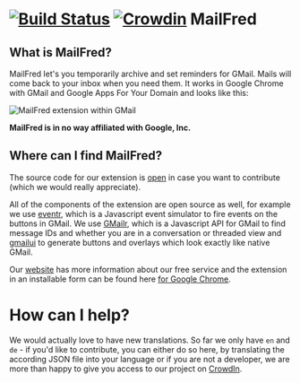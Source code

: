 # [![Build Status](https://travis-ci.org/MailFred/extension.svg?branch=master)](https://travis-ci.org/MailFred/extension) [![Crowdin](https://d322cqt584bo4o.cloudfront.net/mailfred/localized.png)](https://crowdin.com/project/mailfred) MailFred

## What is MailFred?
MailFred let's you temporarily archive and set reminders for GMail. Mails will come back to your inbox when you need them.
It works in Google Chrome with GMail and Google Apps For Your Domain and looks like this:

![MailFred extension within GMail](http://mailfred.de/wp-content/uploads/2013/02/en_mailfred_640x400_dropdown.png)

**MailFred is in no way affiliated with Google, Inc.**

## Where can I find MailFred?
The source code for our extension is [open](https://github.com/MailFred/extension) in case you want to contribute (which we would really appreciate).

All of the components of the extension are open source as well, for example we use [eventr](https://github.com/joscha/eventr), which is a Javascript event simulator to fire events on the buttons in GMail. We use [GMailr](https://github.com/joscha/gmailr), which is a Javascript API for GMail to find message IDs and whether you are in a conversation or threaded view and [gmailui](https://github.com/joscha/gmailui) to generate buttons and overlays which look exactly like native GMail.

Our [website](http://www.mailfred.de) has more information about our free service and the extension in an installable form can be found here [for Google Chrome](https://chrome.google.com/webstore/detail/mailfred/lijahkfnlmaikbppnbjeelhihaklhoim).

# How can I help?
We would actually love to have new translations. So far we only have `en` and `de` - if you'd like to contribute, you can either do so here, by translating the according JSON file into your language or if you are not a developer, we are more than happy to give you access to our project on [CrowdIn](https://crowdin.com/project/mailfred).

